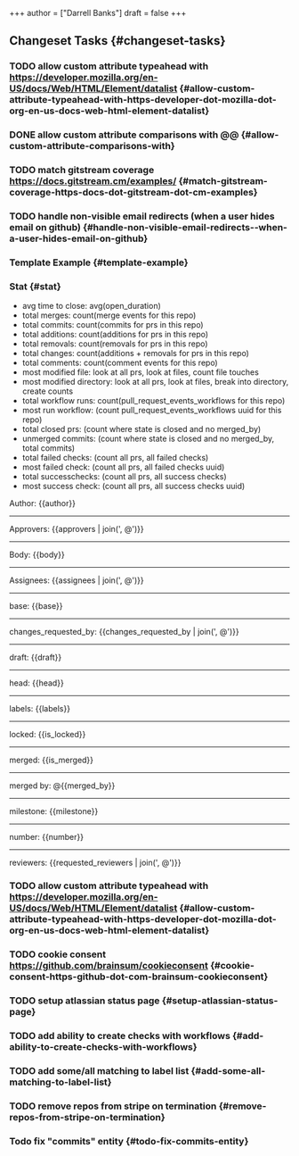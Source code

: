 +++
author = ["Darrell Banks"]
draft = false
+++

## Changeset Tasks {#changeset-tasks}


### <span class="org-todo todo TODO">TODO</span> allow custom attribute typeahead with <https://developer.mozilla.org/en-US/docs/Web/HTML/Element/datalist> {#allow-custom-attribute-typeahead-with-https-developer-dot-mozilla-dot-org-en-us-docs-web-html-element-datalist}


### <span class="org-todo done DONE">DONE</span> allow custom attribute comparisons with @@ {#allow-custom-attribute-comparisons-with}


### <span class="org-todo todo TODO">TODO</span> match gitstream coverage  <https://docs.gitstream.cm/examples/> {#match-gitstream-coverage-https-docs-dot-gitstream-dot-cm-examples}


### <span class="org-todo todo TODO">TODO</span> handle non-visible email redirects (when a user hides email on github) {#handle-non-visible-email-redirects--when-a-user-hides-email-on-github}


### Template Example {#template-example}


### Stat {#stat}

-   avg time to close: avg(open_duration)
-   total merges: count(merge events for this repo)
-   total commits: count(commits for prs in this repo)
-   total additions: count(additions for prs in this repo)
-   total removals: count(removals for prs in this repo)
-   total changes: count(additions + removals for prs in this repo)
-   total comments: count(comment events for this repo)
-   most modified file: look at all prs, look at files, count file touches
-   most modified directory: look at all prs, look at files, break into directory, create counts
-   total workflow runs: count(pull_request_events_workflows for this repo)
-   most run workflow: (count pull_request_events_workflows uuid for this repo)
-   total closed prs: (count where state is closed and no merged_by)
-   unmerged commits: (count where state is closed and no merged_by, total commits)
-   total failed checks: (count all prs, all failed checks)
-   most failed check: (count all prs, all failed checks uuid)
-   total successchecks: (count all prs, all success checks)
-   most success check: (count all prs, all success checks uuid)

Author: {{author}}

---

Approvers: {{approvers | join(', @')}}

---

Body: {{body}}

---

Assignees: {{assignees | join(', @')}}

---

base: {{base}}

---

changes_requested_by: {{changes_requested_by | join(', @')}}

---

draft: {{draft}}

---

head: {{head}}

---

labels: {{labels}}

---

locked: {{is_locked}}

---

merged: {{is_merged}}

---

merged by: @{{merged_by}}

---

milestone: {{milestone}}

---

number: {{number}}

---

reviewers: {{requested_reviewers | join(', @')}}


### <span class="org-todo todo TODO">TODO</span> allow custom attribute typeahead with <https://developer.mozilla.org/en-US/docs/Web/HTML/Element/datalist> {#allow-custom-attribute-typeahead-with-https-developer-dot-mozilla-dot-org-en-us-docs-web-html-element-datalist}


### <span class="org-todo todo TODO">TODO</span> cookie consent <https://github.com/brainsum/cookieconsent> {#cookie-consent-https-github-dot-com-brainsum-cookieconsent}


### <span class="org-todo todo TODO">TODO</span> setup atlassian status page {#setup-atlassian-status-page}


### <span class="org-todo todo TODO">TODO</span> add ability to create checks with workflows {#add-ability-to-create-checks-with-workflows}


### <span class="org-todo todo TODO">TODO</span> add some/all matching to label list {#add-some-all-matching-to-label-list}


### <span class="org-todo todo TODO">TODO</span> remove repos from stripe on termination {#remove-repos-from-stripe-on-termination}


### Todo fix "commits" entity {#todo-fix-commits-entity}
